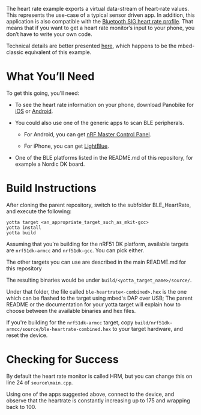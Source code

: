 The heart rate example exports a virtual data-stream of heart-rate values.
This represents the use-case of a typical sensor driven app. In addition, this
application is also compatible with the [Bluetooth SIG heart rate profile](https://developer.bluetooth.org/TechnologyOverview/Pages/HRP.aspx).
That means that if you want to get a heart rate monitor’s input to your phone,
you don’t have to write your own code.

Technical details are better presented [here](https://developer.mbed.org/teams/Bluetooth-Low-Energy/code/BLE_HeartRate/),
which happens to be the mbed-classic equivalent of this example.

What You’ll Need
================

To get this going, you’ll need:

- To see the heart rate information on your phone, download Panobike for [iOS](https://itunes.apple.com/gb/app/panobike/id567403997?mt=8) or [Android](https://play.google.com/store/apps/details?id=com.topeak.panobike&hl=en).

- You could also use one of the generic apps to scan BLE peripherals.

  - For Android, you can get [nRF Master Control Panel](https://play.google.com/store/apps/details?id=no.nordicsemi.android.mcp&hl=en).

  - For iPhone, you can get [LightBlue](https://itunes.apple.com/gb/app/lightblue-bluetooth-low-energy/id557428110?mt=8).

- One of the BLE platforms listed in the README.md of this repository, for example a
  Nordic DK board.

Build Instructions
==================

After cloning the parent repository, switch to the subfolder BLE_HeartRate, and
execute the following:

```Shell
yotta target <an_appropriate_target_such_as_mkit-gcc>
yotta install
yotta build
```

Assuming that you're building for the nRF51 DK platform, available targets are
`nrf51dk-armcc` and `nrf51dk-gcc`. You can pick either.

The other targets you can use are described in the main README.md for this repository

The resulting binaries would be under `build/<yotta_target_name>/source/`.

Under that folder, the file called `ble-heartrate<-combined>.hex` is the one which
can be flashed to the target using mbed's DAP over USB; The parent README or the
documentation for your yotta target will explain how to choose between the available
binaries and hex files.

If you're building for the `nrf51dk-armcc` target, copy
`build/nrf51dk-armcc/source/ble-heartrate-combined.hex` to your target hardware, and
reset the device.

Checking for Success
====================

By default the heart rate monitor is called HRM, but you can change this on line 24 of
`source\main.cpp`.

Using one of the apps suggested above, connect to the device, and observe that the
heartrate is constantly increasing up to 175 and wrapping back to 100.


